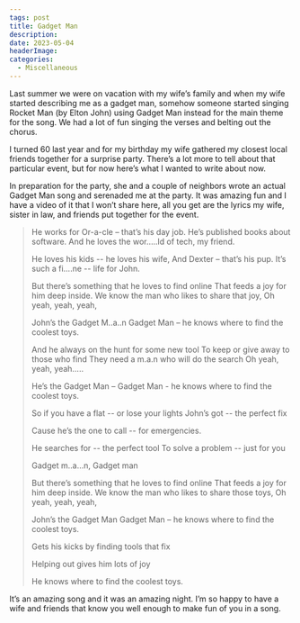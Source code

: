 ```yaml
---
tags: post
title: Gadget Man
description: 
date: 2023-05-04
headerImage: 
categories:
  - Miscellaneous
---
```


Last summer we were on vacation with my wife’s family and when my wife started describing me as a gadget man, somehow someone started singing Rocket Man (by Elton John) using Gadget Man instead for the main theme for the song. We had a lot of fun singing the verses and belting out the chorus. 

I turned 60 last year and for my birthday my wife gathered my closest local friends together for a surprise party. There’s a lot more to tell about that particular event, but for now here’s what I wanted to write about now. 

In preparation for the party, she and a couple of neighbors wrote an actual Gadget Man song and serenaded me at the party. It was amazing fun and I have a video of it that I won’t share here, all you get are the lyrics my wife, sister in law, and friends put together for the event.

> He works for Or-a-cle – that’s his day job.
> He’s published books about software.
> And he loves the wor…..ld of  tech, my friend.
> 
> He loves his kids -- he loves his wife,
> And Dexter – that’s his pup.
> It’s such a fi….ne -- life for John.
>  
> But there’s something that he loves to find online
> That feeds a joy for him deep inside.
> We know the man who likes to share that joy,
> Oh yeah, yeah, yeah,
>  
> John’s the Gadget M..a..n
> Gadget Man – he knows where to find the coolest toys. 
>  
> And he always on the hunt for some new tool
> To keep or give away to those who find
> They need a m.a.n who will do the search
> Oh yeah, yeah, yeah…..
>  
> He’s the Gadget Man – Gadget Man - he knows where to find the coolest toys. 
>  
> So if you have a flat -- or lose your lights
> John’s got -- the perfect fix
>  
> Cause he’s the one to call  --  for emergencies.
>  
> He searches for -- the perfect tool
> To solve a problem -- just for you
>  
> Gadget m..a…n, Gadget man
> 
> But there’s something that he loves to find online
> That feeds a joy for him deep inside.
> We know the man who likes to share those toys,
> Oh yeah, yeah, yeah,
>  
> John’s the Gadget Man
> Gadget Man – he knows where to find the coolest toys. 
>  
> Gets his kicks by finding tools that fix
> 
> Helping out gives him lots of joy
>  
> He knows where to find the coolest toys.  

It’s an amazing song and it was an amazing night. I’m so happy to have a wife and friends that know you well enough to make fun of you in a song. 
